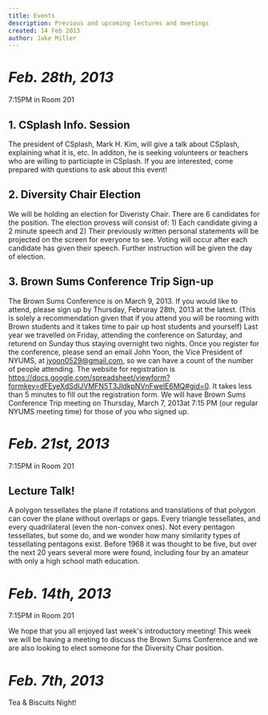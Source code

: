 ```yaml
---
title: Events
description: Previous and upcoming lectures and meetings
created: 14 Feb 2013
author: Jake Miller
---
```


# *Feb. 28th, 2013*

7:15PM in Room 201

## 1. CSplash Info. Session

The president of CSplash, Mark H. Kim, will give a talk about CSplash, explaining what it is, etc.  In additon, he is seeking volunteers or teachers who are willing to particiapte in CSplash.  If you are interested, come prepared with questions to ask about this event!

## 2. Diversity Chair Election

We will be holding an election for Diveristy Chair.  There are 6 candidates for the position.  The election provess will consist of: 1) Each candidate giving a 2 minute speech and 2) Their previously written personal statements will be projected on the screen for everyone to see.  Voting will occur after each candidate has given their speech.  Further instruction will be given the day of election.  

## 3. Brown Sums Conference Trip Sign-up

The Brown Sums Conference is on March 9, 2013. If you would like to attend, please sign up by Thursday, Februray 28th, 2013 at the latest.  (This is solely a recommendation given that if you attend you will be rooming with Brown students and it takes time to pair up host students and yourself)  Last year we travelled on Friday, attending the conference on Saturday, and returend on Sunday thus staying overnight two nights.  Once you register for the conference, please send an email John Yoon, the Vice President of NYUMS, at jyoon0529@gmail.com, so we can have a count of the number of people attending.
The website for registration is https://docs.google.com/spreadsheet/viewform?formkey=dFEyeXdSdlJVMFN5T3JldkpNVnFwelE6MQ#gid=0. It takes less than 5 minutes to fill out the registration form. 
We will have Brown Sums Conference Trip meeting on Thursday, March 7, 2013at 7:15 PM (our regular NYUMS meeting time) for those of you who signed up.  

# *Feb. 21st, 2013*

7:15PM in Room 201

## Lecture Talk!

A polygon tessellates the plane if rotations and translations of that polygon can cover the plane without overlaps or gaps.  Every triangle tessellates, and every quadrilateral (even the non-convex ones).  Not every pentagon tessellates, but some do, and we wonder how many similarity types of tessellating pentagons exist.  Before 1968 it was thought to be five, but over the next 20 years several more were found, including four by an amateur with only a high school math education.


# *Feb. 14th, 2013*

7:15PM in Room 201

We hope that you all enjoyed last week's introductory meeting! This week we will be having a meeting to discuss the Brown Sums Conference and we are also looking to elect someone for the Diversity Chair position. 

# *Feb. 7th, 2013*

Tea & Biscuits Night! 

